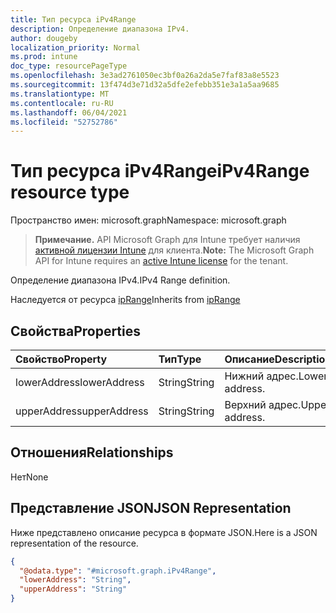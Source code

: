 ```yaml
---
title: Тип ресурса iPv4Range
description: Определение диапазона IPv4.
author: dougeby
localization_priority: Normal
ms.prod: intune
doc_type: resourcePageType
ms.openlocfilehash: 3e3ad2761050ec3bf0a26a2da5e7faf83a8e5523
ms.sourcegitcommit: 13f474d3e71d32a5dfe2efebb351e3a1a5aa9685
ms.translationtype: MT
ms.contentlocale: ru-RU
ms.lasthandoff: 06/04/2021
ms.locfileid: "52752786"
---
```

# <a name="ipv4range-resource-type"></a><span data-ttu-id="6d78b-103">Тип ресурса iPv4Range</span><span class="sxs-lookup"><span data-stu-id="6d78b-103">iPv4Range resource type</span></span>

<span data-ttu-id="6d78b-104">Пространство имен: microsoft.graph</span><span class="sxs-lookup"><span data-stu-id="6d78b-104">Namespace: microsoft.graph</span></span>

> <span data-ttu-id="6d78b-105">**Примечание.** API Microsoft Graph для Intune требует наличия [активной лицензии Intune](https://go.microsoft.com/fwlink/?linkid=839381) для клиента.</span><span class="sxs-lookup"><span data-stu-id="6d78b-105">**Note:** The Microsoft Graph API for Intune requires an [active Intune license](https://go.microsoft.com/fwlink/?linkid=839381) for the tenant.</span></span>

<span data-ttu-id="6d78b-106">Определение диапазона IPv4.</span><span class="sxs-lookup"><span data-stu-id="6d78b-106">IPv4 Range definition.</span></span>


<span data-ttu-id="6d78b-107">Наследуется от ресурса [ipRange](../resources/intune-mam-iprange.md)</span><span class="sxs-lookup"><span data-stu-id="6d78b-107">Inherits from [ipRange](../resources/intune-mam-iprange.md)</span></span>

## <a name="properties"></a><span data-ttu-id="6d78b-108">Свойства</span><span class="sxs-lookup"><span data-stu-id="6d78b-108">Properties</span></span>
|<span data-ttu-id="6d78b-109">Свойство</span><span class="sxs-lookup"><span data-stu-id="6d78b-109">Property</span></span>|<span data-ttu-id="6d78b-110">Тип</span><span class="sxs-lookup"><span data-stu-id="6d78b-110">Type</span></span>|<span data-ttu-id="6d78b-111">Описание</span><span class="sxs-lookup"><span data-stu-id="6d78b-111">Description</span></span>|
|:---|:---|:---|
|<span data-ttu-id="6d78b-112">lowerAddress</span><span class="sxs-lookup"><span data-stu-id="6d78b-112">lowerAddress</span></span>|<span data-ttu-id="6d78b-113">String</span><span class="sxs-lookup"><span data-stu-id="6d78b-113">String</span></span>|<span data-ttu-id="6d78b-114">Нижний адрес.</span><span class="sxs-lookup"><span data-stu-id="6d78b-114">Lower address.</span></span>|
|<span data-ttu-id="6d78b-115">upperAddress</span><span class="sxs-lookup"><span data-stu-id="6d78b-115">upperAddress</span></span>|<span data-ttu-id="6d78b-116">String</span><span class="sxs-lookup"><span data-stu-id="6d78b-116">String</span></span>|<span data-ttu-id="6d78b-117">Верхний адрес.</span><span class="sxs-lookup"><span data-stu-id="6d78b-117">Upper address.</span></span>|

## <a name="relationships"></a><span data-ttu-id="6d78b-118">Отношения</span><span class="sxs-lookup"><span data-stu-id="6d78b-118">Relationships</span></span>
<span data-ttu-id="6d78b-119">Нет</span><span class="sxs-lookup"><span data-stu-id="6d78b-119">None</span></span>

## <a name="json-representation"></a><span data-ttu-id="6d78b-120">Представление JSON</span><span class="sxs-lookup"><span data-stu-id="6d78b-120">JSON Representation</span></span>
<span data-ttu-id="6d78b-121">Ниже представлено описание ресурса в формате JSON.</span><span class="sxs-lookup"><span data-stu-id="6d78b-121">Here is a JSON representation of the resource.</span></span>
<!-- {
  "blockType": "resource",
  "@odata.type": "microsoft.graph.iPv4Range"
}
-->
``` json
{
  "@odata.type": "#microsoft.graph.iPv4Range",
  "lowerAddress": "String",
  "upperAddress": "String"
}
```




